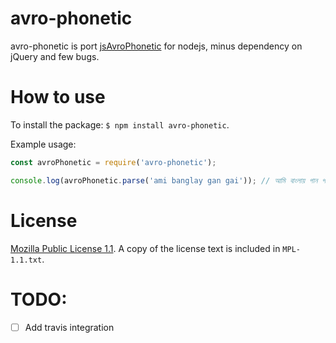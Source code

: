 # avro-phonetic

avro-phonetic is port [jsAvroPhonetic](https://github.com/dipu-bd/jsAvroPhonetic) for nodejs, minus dependency on jQuery and few bugs.

# How to use

To install the package: `$ npm install avro-phonetic`.

Example usage:
```javascript
const avroPhonetic = require('avro-phonetic');

console.log(avroPhonetic.parse('ami banglay gan gai')); // আমি বাংলায় গান গাই
```

# License

[Mozilla Public License 1.1](http://www.mozilla.org/MPL/1.1/). A copy of the license text is included in `MPL-1.1.txt`.

# TODO:
- [ ] Add travis integration
